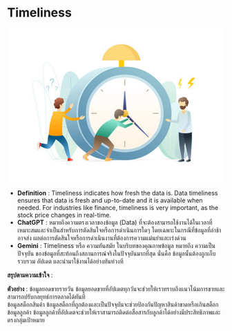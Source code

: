 # Timeliness
![](img/360_F_270199026_F2LPjwdoDWTbGiP52dDRWWFa5WBqkPlp.jpg)
  - **Definition**            : Timeliness indicates how fresh the data is. Data timeliness ensures that data is fresh and up-to-date and it is available when                                        needed. For industries like finance, timeliness is very important, as the stock price changes in real-time.
  - **ChatGPT**               : หมายถึงความตรงเวลาของข้อมูล (Data) ที่จะต้องสามารถใช้งานได้ในเวลาที่เหมาะสมและจำเป็นสำหรับการตัดสินใจหรือการดำเนินการใดๆ โดยเฉพาะในกรณีที่ข้อมูลที่ล่าช้าอาจส่ง 
                                ผลต่อการตัดสินใจหรือการดำเนินงานที่ต้องการความแม่นยำและเร่งด่วน
  - **Gemini**             : Timeliness หรือ ความทันสมัย ในบริบทของคุณภาพข้อมูล หมายถึง ความเป็นปัจจุบัน ของข้อมูลที่สะท้อนถึงสถานการณ์จริงในปัจจุบันมากที่สุด นั่นคือ ข้อมูลนั้นต้องถูกเก็บรวบรวม                                อัปเดต และนำมาใช้งานได้อย่างทันท่วงที

**สรุปตามความเข้าใจ**       : 

**ตัวอย่าง**                  : ข้อมูลยอดขายรายวัน ข้อมูลยอดขายที่อัปเดตทุกวันจะช่วยให้เราทราบถึงแนวโน้มการขายและสามารถปรับกลยุทธ์การตลาดได้ทันที                               
                                ข้อมูลสต็อกสินค้า ข้อมูลสต็อกที่ถูกต้องและเป็นปัจจุบันจะช่วยป้องกันปัญหาสินค้าขาดหรือเกินสต็อก                              
                                ข้อมูลลูกค้า ข้อมูลลูกค้าที่อัปเดตจะช่วยให้เราสามารถติดต่อสื่อสารกับลูกค้าได้อย่างมีประสิทธิภาพและตรงกลุ่มเป้าหมาย
                                

